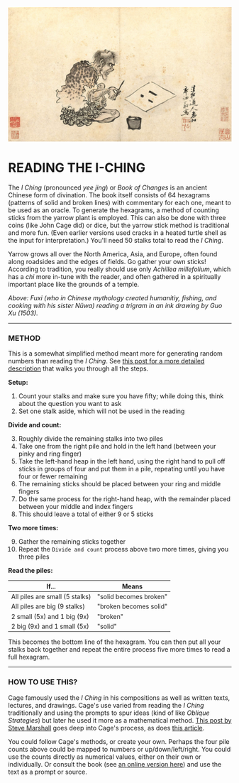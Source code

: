 ![Ink drawing on off-white paper, showing a person holding a brush, bent over, reading a trigram pattern](https://raw.githubusercontent.com/jeffThompson/ChanceAndRandomness/main/Images/Divination/GuoXu-FuxiReadingTrigram-1503.jpg)  

# READING THE I-CHING  

The *I Ching* (pronounced *yee jing*) or *Book of Changes* is an ancient Chinese form of divination. The book itself consists of 64 hexagrams (patterns of solid and broken lines) with commentary for each one, meant to be used as an oracle. To generate the hexagrams, a method of counting sticks from the yarrow plant is employed. This can also be done with three coins (like John Cage did) or dice, but the yarrow stick method is traditional and more fun. (Even earlier versions used cracks in a heated turtle shell as the input for interpretation.) You'll need 50 stalks total to read the *I Ching*.

Yarrow grows all over the North America, Asia, and Europe, often found along roadsides and the edges of fields. Go gather your own sticks! According to tradition, you really should use only *Achillea millefolium*, which has a *chi* more in-tune with the reader, and often gathered in a spiritually important place like the grounds of a temple.

*Above: Fuxi (who in Chinese mythology created humanitiy, fishing, and cooking with his sister Nüwa) reading a trigram in an ink drawing by Guo Xu (1503).*

***

### METHOD  
This is a somewhat simplified method meant more for generating random numbers than reading the *I Ching*. See [this post for a more detailed description](https://www.wikihow.com/Consult-the-I-Ching-Using-Yarrow-Stalk) that walks you through all the steps.  

**Setup:**  
1. Count your stalks and make sure you have fifty; while doing this, think about the question you want to ask  
2. Set one stalk aside, which will not be used in the reading  

**Divide and count:**  

3. Roughly divide the remaining stalks into two piles  
4. Take one from the right pile and hold in the left hand (between your pinky and ring finger)  
5. Take the left-hand heap in the left hand, using the right hand to pull off sticks in groups of four and put them in a pile, repeating until you have four or fewer remaining  
6. The remaining sticks should be placed between your ring and middle fingers  
7. Do the same process for the right-hand heap, with the remainder placed between your middle and index fingers  
8. This should leave a total of either 9 or 5 sticks  

**Two more times:**  

9. Gather the remaining sticks together  
10. Repeat the `Divide and count` process above two more times, giving you three piles  

**Read the piles:**  

|If...                         |Means                 |
|------------------------------|----------------------|
|All piles are small (5 stalks)|"solid becomes broken"|  
|All piles are big (9 stalks)  |"broken becomes solid"|  
|2 small (5x) and 1 big (9x)   |"broken"              |  
|2 big (9x) and 1 small (5x)   |"solid"               |  

This becomes the bottom line of the hexagram. You can then put all your stalks back together and repeat the entire process five more times to read a full hexagram.

***

### HOW TO USE THIS?  

Cage famously used the *I Ching* in his compositions as well as written texts, lectures, and drawings. Cage's use varied from reading the *I Ching* traditionally and using the prompts to spur ideas (kind of like *Oblique Strategies*) but later he used it more as a mathematical method. [This post by Steve Marshall](https://www.biroco.com/yijing/cage.htm) goes deep into Cage's process, as does [this article](https://www.jstor.org/stable/25597623?seq=1#page_scan_tab_contents).

You could follow Cage's methods, or create your own. Perhaps the four pile counts above could be mapped to numbers or up/down/left/right. You could use the counts directly as numerical values, either on their own or individually. Or consult the book (see [an online version here](https://archive.org/details/I-Ching/page/n1)) and use the text as a prompt or source. 


